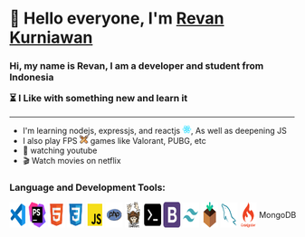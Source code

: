 <h1>&#128075 Hello everyone, I'm <a href="https://revank.me">Revan Kurniawan</a></h1>
<h3>
  <span>Hi, my name is Revan, I am a developer and student from Indonesia</span>
  <p>&#9203 I Like with something new and learn it</p>
</h3>
<hr>
<ul>
  <li><a>I'm learning nodejs, expressjs, and reactjs <img src="https://github.com/rvnkrwn/rvnkrwn/blob/main/img/reactjs-svgrepo-com.svg" width="15px">, As well as deepening JS</a></li>
  <li><a>I also play FPS <img src="https://github.com/rvnkrwn/rvnkrwn/blob/main/img/bullet-svgrepo-com.svg" width="15px"> games like Valorant, PUBG, etc</a></li>
  <li><a>&#128064 watching youtube</a></li>
  <li><a>&#127916 Watch movies on netflix</a></li>
 </ul>
  <h3>Language and Development Tools: </h3>
<div style="display: flex; width: 100%'">
  <img src="https://github.com/rvnkrwn/rvnkrwn/blob/main/img/vscode-svgrepo-com.svg" width="30px">
  &nbsp;
  <img src="https://github.com/rvnkrwn/rvnkrwn/blob/main/img/phpstorm-svgrepo-com.svg" width="30px">
  &nbsp;
  <img src="https://github.com/rvnkrwn/rvnkrwn/blob/main/img/html-svgrepo-com.svg" width="30px">
  &nbsp;
  <img src="https://github.com/rvnkrwn/rvnkrwn/blob/main/img/css-svgrepo-com.svg" width="30px">
  &nbsp;
  <img src="https://github.com/rvnkrwn/rvnkrwn/blob/main/img/js-official-svgrepo-com.svg" width="30px">
  &nbsp;
  <img src="https://github.com/rvnkrwn/rvnkrwn/blob/main/img/php.svg" width="30px">
  &nbsp;
  <img src="https://github.com/rvnkrwn/rvnkrwn/blob/main/img/composer-svgrepo-com.svg" width="30px">
  &nbsp;
  <img src="https://github.com/rvnkrwn/rvnkrwn/blob/main/img/terminal-svgrepo-com.svg" width="30px">
  &nbsp;
  <img src="https://github.com/rvnkrwn/rvnkrwn/blob/main/img/bootstrap-svgrepo-com.svg" width="30px">
  &nbsp;
  <img src="https://github.com/rvnkrwn/rvnkrwn/blob/main/img/tailwind-svgrepo-com.svg" width="30px">
  &nbsp;
  <img src="https://github.com/rvnkrwn/rvnkrwn/blob/main/img/package-svgrepo-com.svg" width="30px">
  &nbsp;
  <img src="https://github.com/rvnkrwn/rvnkrwn/blob/main/img/mysql-svgrepo-com.svg" width="30px">
  &nbsp;
  <img src="https://github.com/rvnkrwn/rvnkrwn/blob/main/img/codeigniter-svgrepo-com.svg" width="30px">
  &nbsp;
  <p>MongoDB</p>
</div>
